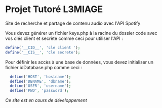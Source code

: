 # Projet Tutoré L3MIAGE

Site de recherche et partage de contenu audio avec l'API Spotify

Vous devez générer un fichier keys.php à la racine du dossier code avec vos clés client et secrète comme ceci pour utiliser l'API : 

```php
define('__CID__', 'cle client ');
define('__CIS__', 'cle secrete');
```

Pour définir les accès à une base de données, vous devez initialiser un fichier idDatabase.php comme ceci : 

```php
  define('HOST', 'hostname');
  define('DBNAME', 'dbname');
  define('USER', 'username');
  define('PWD', 'password');
```


*Ce site est en cours de développement* 
